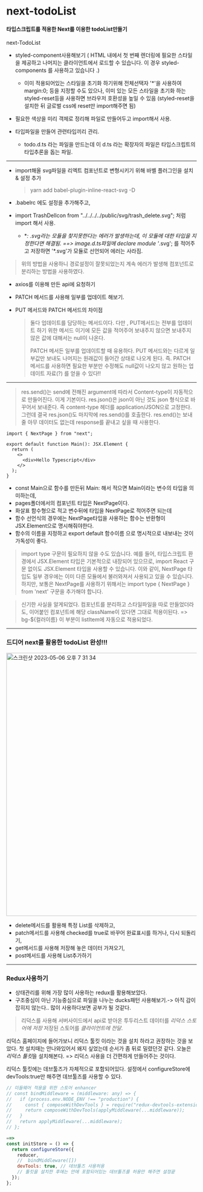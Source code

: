 # next-todoList

#### 타입스크립트를 적용한 Next를 이용한 todoList만들기

next-TodoList

- styled-component사용해보기
  ( HTML 내에서 첫 번째 렌더링에 필요한 스타일을 제공하고 나머지는 클라이언트에서 로드할 수 있습니다. 이 경우 styled-components 를 사용하고 있습니다 .)

  - 이미 적용되어있는 스타일을 초기화 하기위해 전체선택자 '\*'을 사용하여 margin:0; 등을 지정할 수도 있으나, 이미 있는 모든 스타일을 초기화 하는 styled-reset등을 사용하면 브라우저 호환성을 높일 수 있음 (styled-reset을 설치한 뒤 글로벌 css에 reset만 import해주면 됨)

- 필요한 색상을 미리 객체로 정리해 파일로 만들어두고 import해서 사용.
- 타입파일을 만들어 관련타입끼리 관리.

  - todo.d.ts 라는 파일을 만드는데 이 d.ts 라는 확장자의 파일은 타입스크립트의 타입추론을 돕는 파일.

---

- import해올 svg파일을 리엑트 컴포넌트로 변형시키기 위해 바벨 플러그인을 설치 & 설정 추가

  > yarn add babel-plugin-inline-react-svg -D

- .babelrc 에도 설정을 추가해주고,
- import TrashDelIcon from "../../../../public/svg/trash_delete.svg"; 처럼 import 해서 사용.

  - \*_: .svg라는 모듈을 찾지못한다는 에러가 발생하는데, 이 모듈에 대한 타입을 지정한다면 해결됨.
    ==> image.d.ts파일에 declare module '_.svg';
    를 적어주고 저장하면 '\*.svg'가 모듈로 선언되어 에러는 사라짐.

> 위의 방법을 사용하니 경로설정이 잘못되었는지 계속 에러가 발생해 컴포넌트로 분리하는 방법을 사용하였다.

- axios를 이용해 만든 api에 요청하기

- PATCH 메서드를 사용해 일부를 업데이트 해보기.
- PUT 메서드와 PATCH 메서드의 차이점
  > 둘다 업데이트를 담당하는 메서드이다.
  > 다만 , PUT메서드는 전부를 업데이트 하기 위한 메서드 이기에 모든 값을 적어주어 보내주지 않으면 보내주지 않은 값에 대해서는 null이 나온다.
  >
  > PATCH 메서든 일부를 업데이트할 때 유용하다.
  > PUT 메서드와는 다르게 일부값만 보내도 나머지는 원래값이 들어간 상태로 나오게 된다.
  > 즉. PATCH 메서드를 사용하면 필요한 부분만 수정해도 null값이 나오지 않고 원하는 업데이트 자료(?) 를 얻을 수 있다!!

---

> res.send()는 send에 전해진 argument에 따라서 Content-type이 자동적으로 만들어진다. 이게 기본이다.
> res.json()은 json이 아닌 것도 json 형식으로 바꾸어서 보내준다. 즉 content-type 헤더를 application/JSON으로 고정한다. 그런데 결국 res.json()도 마지막에 res.send()를 호출한다.
> res.end()는 보내줄 아무 데이터도 없는데 response를 끝내고 싶을 때 사용한다.

```react
import { NextPage } from "next";

export default function Main(): JSX.Element {
  return (
    <>
      <div>Hello Typescript</div>
    </>
  );
}
```

- const Main으로 함수를 만든뒤 Main: 해서 적으면 Main이라는 변수의 타입을 의미하는데,
- pages폴더에서의 컴포넌트 타입은 NextPage이다.
- 화살표 함수형으로 적고 변수뒤에 타입을 NextPage로 적어주면 되는데
- 함수 선언식의 경우에는 NextPage타입을 사용하는 함수는 반환형이 JSX.Element으로 명시해줘야한다.
- 함수의 이름을 지정하고 export default 함수이름 으로 명시적으로 내보내는 것이 가독성이 좋다.

> import type 구문이 필요하지 않을 수도 있습니다. 예를 들어, 타입스크립트 환경에서 JSX.Element 타입은 기본적으로 내장되어 있으므로, import React 구문 없이도 JSX.Element 타입을 사용할 수 있습니다. 이와 같이, NextPage 타입도 일부 경우에는 이미 다른 모듈에서 불러와져서 사용되고 있을 수 있습니다. 하지만, 보통은 NextPage를 사용하기 위해서는 import type { NextPage } from 'next' 구문을 추가해야 합니다.

> 신기한 사실을 알게되었다. 컴포넌트를 분리하고 스타일파일을 따로 만들었더라도, 이어붙인 컴포넌트에 해당 className이 있다면 그대로 적용이된다. => bg-${컬러이름} 이 부분이 listItem에 자동으로 적용되었다.

---

### 드디어 next를 활용한 todoList 완성!!!

<img width="696" alt="스크린샷 2023-05-06 오후 7 31 34" src="https://user-images.githubusercontent.com/114386587/236619142-7291fc58-7a3a-49e8-a95f-b0dfe0b0ebf3.png">

- delete메서드를 활용해 특정 List를 삭제하고,
- patch메서드를 사용해 checked를 true로 바꾸어 완료표시를 하거나, 다시 되돌리기,
- get메서드를 사용해 저장해 놓은 데이터 가져오기,
- post메서드를 사용해 List추가하기

---

### Redux사용하기

- 상태관리를 위해 가장 많이 사용하는 redux를 활용해보았다.
- 구조중심이 아닌 기능중심으로 파일을 나누는 ducks패턴 사용해보기.-> 아직 감이 잡히지 않는다.. 많이 사용하다보면 공부가 될 것같다.

> 리덕스를 사용해 서버사이드에서 api로 받아온 투두리스트 데이터를 _리덕스 스토어에 저장_
> 저장된 스토어를 _클라이언트에 전달_.

리덕스 홈페이지에 들어가보니 리덕스 툴킷 이라는 것을 설치 하라고 권장하는 것을 보았다.
첫 설치때는 안나와있어서 왜지 싶었는데 순서가 좀 뒤로 밀렸던것 같다.
오늘은 *리덕스 툴킷*을 설치해본다. => 리덕스 사용을 더 간편하게 만들어주는 것이다.

리덕스 툴킷에는 데브툴즈가 자체적으로 포함되어있다.
설정에서 configureStore에 devTools:true만 해주면 데브툴즈를 사용할 수 있다.

>

```js
// 미들웨어 적용을 위한 스토어 enhancer
// const bindMiddleware = (middleware: any) => {
//   if (process.env.NODE_ENV !== "production") {
//     const { composeWithDevTools } = require("redux-devtools-extension");// 리덕스 툴킷이 없을때 데브툴을 사용하기 위해 설치하고 설정해주었던 부분
//     return composeWithDevTools(applyMiddleware(...middleware));
//   }
//   return applyMiddleware(...middleware);
// };

==>
const initStore = () => {
  return configureStore({
    reducer,
    //  bindMiddleware([])
    devTools: true, // 데브툴즈 사용허용
    // 툴킷을 설치한 후에는 안에 포함되어있는 데브툴즈를 허용만 해주면 설정끝
  });
};
```

